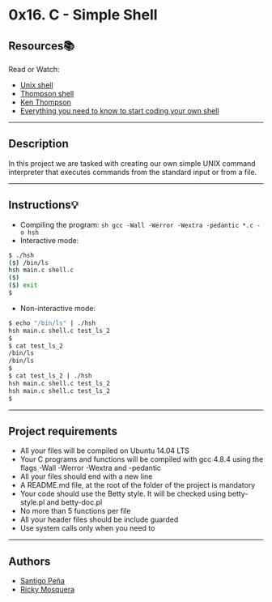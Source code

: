 # 0x16. C - Simple Shell

## Resources:books:
Read or Watch:
* [Unix shell](https://en.wikipedia.org/wiki/Unix_shell)
* [Thompson shell](https://en.wikipedia.org/wiki/Thompson_shell)
* [Ken Thompson](https://en.wikipedia.org/wiki/Ken_Thompson)
* [Everything you need to know to start coding your own shell](https://intranet.hbtn.io/concepts/64)

---
## Description
In this project we are tasked with creating our own simple UNIX command interpreter that executes commands from the standard input or from a file.

---
## Instructions:bulb:

- Compiling the program: ```sh gcc -Wall -Werror -Wextra -pedantic *.c -o hsh ```
- Interactive mode:
```sh
$ ./hsh
($) /bin/ls
hsh main.c shell.c
($)
($) exit
$
```
- Non-interactive mode:
```sh
$ echo "/bin/ls" | ./hsh
hsh main.c shell.c test_ls_2
$
$ cat test_ls_2
/bin/ls
/bin/ls
$
$ cat test_ls_2 | ./hsh
hsh main.c shell.c test_ls_2
hsh main.c shell.c test_ls_2
$
```

---
## Project requirements

- All your files will be compiled on Ubuntu 14.04 LTS
- Your C programs and functions will be compiled with gcc 4.8.4 using the flags -Wall -Werror -Wextra and -pedantic
- All your files should end with a new line
- A README.md file, at the root of the folder of the project is mandatory
- Your code should use the Betty style. It will be checked using betty-style.pl and betty-doc.pl
- No more than 5 functions per file
- All your header files should be include guarded
- Use system calls only when you need to

---
## Authors
* [Santigo Peña](https://github.com/santiagopemo/simple_shell)
* [Ricky Mosquera](https://github.com/FabianMosquera)

